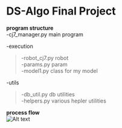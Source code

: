 # DS-Algo Final Project </br>

**program structure**</br>
-cj7_manager.py  main program</br>  

-execution</br>
 >-robot_cj7.py  robot</br>
 -params.py     param</br>
 -model1.py     class for my model</br> 
 
-utils</br>
 >-db_util.py   db utilities</br> 
 -helpers.py      various hepler utilities</br> 
 
**process flow**</br> 
  ![Alt text](https://github.com/bobgxp/Algo-ETL/blob/main/Final_Project/bobhe/pic/flow.PNG)

